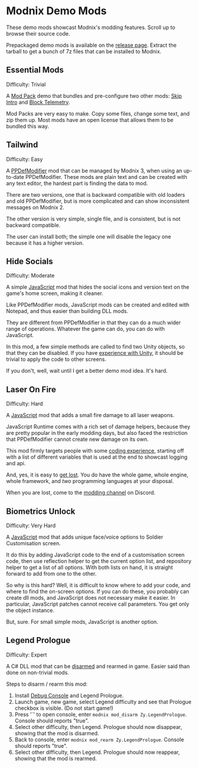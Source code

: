 # Modnix Demo Mods

These demo mods showcast Modnix's modding features.
Scroll up to browse their source code.

Prepackaged demo mods is available on the [release page](https://github.com/Sheep-y/Modnix/releases/).
Extract the tarball to get a bunch of 7z files that can be installed to Modnix.

## Essential Mods

Difficulty: Trivial

A [Mod Pack](https://github.com/Sheep-y/Modnix/wiki/Mod-Types#Modnix_3_Mod_Packs) demo that bundles and pre-configure two other mods:
[Skip Intro](https://www.nexusmods.com/phoenixpoint/mods/17) and [Block Telemetry](https://www.nexusmods.com/phoenixpoint/mods/48).

Mod Packs are very easy to make.  Copy some files, change some text, and zip them up.
Most mods have an open license that allows them to be bundled this way.

## Tailwind

Difficulty: Easy

A [PPDefModifier](https://github.com/tracktwo/ppdefmodifier) mod that can be managed by Modnix 3, when using an up-to-date PPDefModifier.
These mods are plain text and can be created with any text editor, the hardest part is finding the data to mod.

There are two versions, one that is backward compatible with old loaders and old PPDefModifier,
but is more complicated and can show inconsistent messages on Modnix 2.

The other version is very simple, single file, and is consistent, but is not backward compatible.

The user can install both; the simple one will disable the legacy one because it has a higher version.

## Hide Socials

Difficulty: Moderate

A simple [JavaScript](https://www.nexusmods.com/phoenixpoint/mods/49) mod that hides the social icons and version text on the game's home screen, making it cleaner.

Like PPDefModifier mods, JavaScript mods can be created and edited with Notepad, and thus easier than building DLL mods.

They are different from PPDefModifier in that they can do a much wider range of operations.
Whatever the game can do, you can do with JavaScript.

In this mod, a few simple methods are called to find two Unity objects, so that they can be disabled.
If you have [experience with Unity](https://learn.unity.com/), it should be trivial to apply the code to other screens.

If you don't, well, wait until I get a better demo mod idea.  It's hard.

## Laser On Fire

Difficulty: Hard

A [JavaScript](https://www.nexusmods.com/phoenixpoint/mods/49) mod that adds a small fire damage to all laser weapons.

JavaScript Runtime comes with a rich set of damage helpers, because they are pretty popular in the early modding days,
but also faced the restriction that PPDefModifier cannot create new damage on its own.

This mod firmly targets people with some [coding experience](https://eloquentjavascript.net/),
starting off with a list of different variables that is used at the end to showcast logging and api.

And, yes, it is easy to [get lost](https://www.thinkful.com/blog/why-learning-to-code-is-so-damn-hard/).
You do have the whole game, whole engine, whole framework, and *two* programming languages at your disposal.

When you are lost, come to the [modding channel](https://discord.com/channels/322630986431201283/656933530181435392) on Discord.

## Biometrics Unlock

Difficulty: Very Hard

A [JavaScript](https://www.nexusmods.com/phoenixpoint/mods/49) mod that adds unique face/voice options to Soldier Customisation screen.

It do this by adding JavaScript code to the end of a customisation screen code,
then use reflection helper to get the current option list,
and repository helper to get a list of all options.
With both lists on hand, it is straight forward to add from one to the other.

So why is this hard?
Well, it is difficult to know where to add your code, and where to find the on-screen options.
If you can do these, you probably can create dll mods, and JavaScript does not necessary make it easier.
In particular, JavaScript patches cannot receive call parameters.  You get only the object instance.

But, sure.  For small simple mods, JavaScript is another option.

## Legend Prologue

Difficulty: Expert

A C# DLL mod that can be [disarmed](https://github.com/Sheep-y/Modnix/wiki/Mod-Phases#DisarmMod) and rearmed in game.
Easier said than done on non-trivial mods.

Steps to disarm / rearm this mod:

1. Install [Debug Console](https://www.nexusmods.com/phoenixpoint/mods/44/) and Legend Prologue.
2. Launch game, new game, select Legend difficulty and see that Prologue checkbox is visible. (Do not start game!)
3. Press '\`' to open console, enter `modnix mod_disarm Zy.LegendPrologue`.  Console should reports "true".
4. Select other difficulty, then Legend.  Prologue should now disappear, showing that the mod is disarmed.
5. Back to console, enter `modnix mod_rearm Zy.LegendPrologue`.  Console should reports "true".
6. Select other difficulty, then Legend.  Prologue should now reappear, showing that the mod is rearmed.
